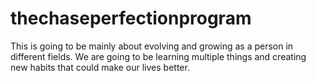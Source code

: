 # thechaseperfectionprogram
This is going to be mainly about evolving and growing as a person in different fields. We are going to be learning multiple things and creating new habits that could make our lives better.
